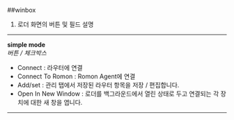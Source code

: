##winbox <br>

1. 로더 화면의 버튼 및 필드 설명 <br>
-----
**simple mode** <br>
*버튼 / 체크박스* <br>
- Connect : 라우터에 연결
- Connect To Romon : Romon Agent에 연결
- Add/set : 관리 탭에서 저장된 라우터 항목을 저장 / 편집합니다.
- Open In New Window : 로더를 백그라운드에서 열린 상태로 두고 연결되는 각 장치에 대한 새 창을 엽니다.
-----
